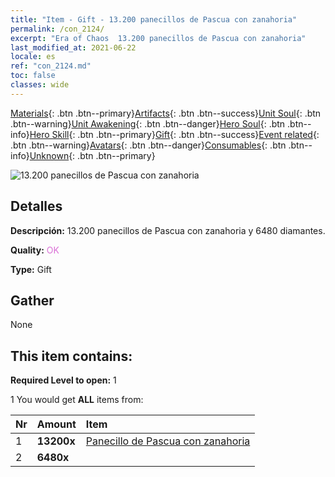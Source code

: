 ```yaml
---
title: "Item - Gift - 13.200 panecillos de Pascua con zanahoria"
permalink: /con_2124/
excerpt: "Era of Chaos  13.200 panecillos de Pascua con zanahoria"
last_modified_at: 2021-06-22
locale: es
ref: "con_2124.md"
toc: false
classes: wide
---
```

 [Materials](/ItemsES/){: .btn .btn--primary}[Artifacts](/ItemsES/Artifacts/){: .btn .btn--success}[Unit Soul](/ItemsES/UnitSoul/){: .btn .btn--warning}[Unit Awakening](/ItemsES/UnitAwakening/){: .btn .btn--danger}[Hero Soul](/ItemsES/HeroSoul/){: .btn .btn--info}[Hero Skill](/ItemsES/HeroSkill/){: .btn .btn--primary}[Gift](/ItemsES/Gift/){: .btn .btn--success}[Event related](/ItemsES/Events/){: .btn .btn--warning}[Avatars](/ItemsES/Avatars/){: .btn .btn--danger}[Consumables](/ItemsES/Consumables/){: .btn .btn--info}[Unknown](/ItemsES/Unknown/){: .btn .btn--primary}

 ![13.200 panecillos de Pascua con zanahoria](/images/t/i_907591.png)

## Detalles
 **Descripción:** 13.200 panecillos de Pascua con zanahoria y 6480 diamantes.

 **Quality:** <span style="color: #DA70D6">OK</span>

 **Type:** Gift

## Gather

  None

## This item contains:

 **Required Level to open:** 1

 1 You would get **ALL** items  from:

  | Nr | Amount |     Item    |
  |:---|:-------|:------------|
  | 1 |  **13200x** | [Panecillo de Pascua con zanahoria](/ItemsES/con_2119/) |  | 
  | 2 |  **6480x** | <i class="fas fa-gem"/> |  | 
